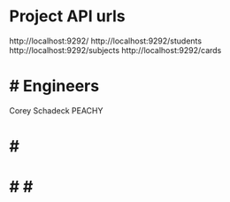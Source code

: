 # Project API urls
http://localhost:9292/
http://localhost:9292/students
http://localhost:9292/subjects
http://localhost:9292/cards


# # Engineers
Corey Schadeck
PEACHY

# # # 


# # # # 
